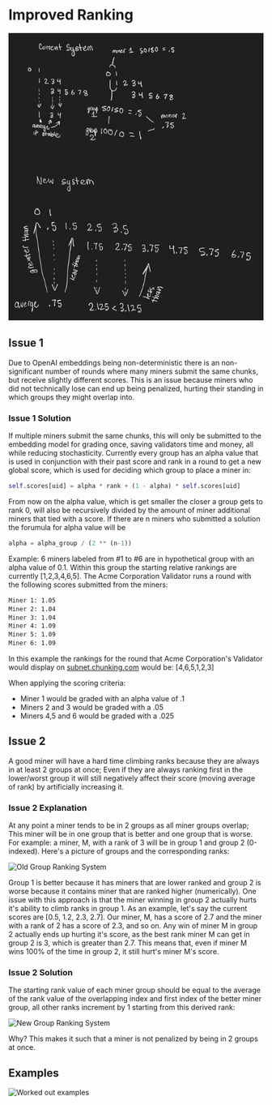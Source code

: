 # Improved Ranking

![Ranking Change System Comparison](../assets/improved_ranking/system_comparison.png)

## Issue 1

Due to OpenAI embeddings being non-deterministic there is an non-significant number of rounds where many miners submit the same chunks, but receive slightly different scores. This is an issue because miners who did not technically lose can end up being penalized, hurting their standing in which groups they might overlap into.

### Issue 1 Solution

If multiple miners submit the same chunks, this will only be submitted to the embedding model for grading once, saving validators time and money, all while reducing stochasticity. Currently every group has an alpha value that is used in conjunction with their past score and rank in a round to get a new global score, which is used for deciding which group to place a miner in:

```python
self.scores[uid] = alpha * rank + (1 - alpha) * self.scores[uid]
```

From now on the alpha value, which is get smaller the closer a group gets to rank 0, will also be recursively divided by the amount of miner additional miners that tied with a score. If there are n miners who submitted a solution the forumula for alpha value will be

```python
alpha = alpha_group / (2 ** (n-1))
```

Example: 6 miners labeled from #1 to #6 are in hypothetical group with an alpha value of 0.1. Within this group the starting relative rankings are currently [1,2,3,4,6,5]. The Acme Corporation Validator runs a round with the following scores submitted from the miners:

```txt
Miner 1: 1.05
Miner 2: 1.04
Miner 3: 1.04
Miner 4: 1.09
Miner 5: 1.09
Miner 6: 1.09
```

In this example the rankings for the round that Acme Corporation's Validator would display on [subnet.chunking.com](https://subnet.chunking.com) would be: [4,6,5,1,2,3]

When applying the scoring criteria:

- Miner 1 would be graded with an alpha value of .1
- Miners 2 and 3 would be graded with a .05
- Miners 4,5 and 6 would be graded with a .025

## Issue 2

A good miner will have a hard time climbing ranks because they are always in at least 2 groups at once; Even if they are always ranking first in the lower/worst group it will still negatively affect their score (moving average of rank) by artificially increasing it.

### Issue 2 Explanation

At any point a miner tends to be in 2 groups as all miner groups overlap; This miner will be in one group that is better and one group that is worse. For example: a miner, M, with a rank of 3 will be in group 1 and group 2 (0-indexed). Here's a picture of groups and the corresponding ranks:

<!-- ```txt
0 1 <-- Group 0
1 2 3 4 <-- Group 1
3 4 5 6 7 8 <-- Group 2
``` -->

![Old Group Ranking System](../assets/improved_ranking/old.png)

Group 1 is better because it has miners that are lower ranked and group 2 is worse because it contains miner that are ranked higher (numerically). One issue with this approach is that the miner winning in group 2 actually hurts it's ability to climb ranks in group 1. As an example, let's say the current scores are [0.5, 1.2, 2.3, 2.7]. Our miner, M, has a score of 2.7 and the miner with a rank of 2 has a score of 2.3, and so on. Any win of miner M in group 2 actually ends up hurting it's score, as the best rank miner M can get in group 2 is 3, which is greater than 2.7. This means that, even if miner M wins 100% of the time in group 2, it still hurt's miner M's score.

### Issue 2 Solution

The starting rank value of each miner group should be equal to the average of the rank value of the overlapping index and first index of the better miner group, all other ranks increment by 1 starting from this derived rank:

<!-- ```txt
0 1
0.5 1.5 2.5 3.5
1.75 2.75 3.75 4.75 5.75 6.75
4.125 ...
``` -->

![New Group Ranking System](../assets/improved_ranking/new.png)

Why? This makes it such that a miner is not penalized by being in 2 groups at once.

## Examples

![Worked out examples](../assets/improved_ranking/examples.png)
